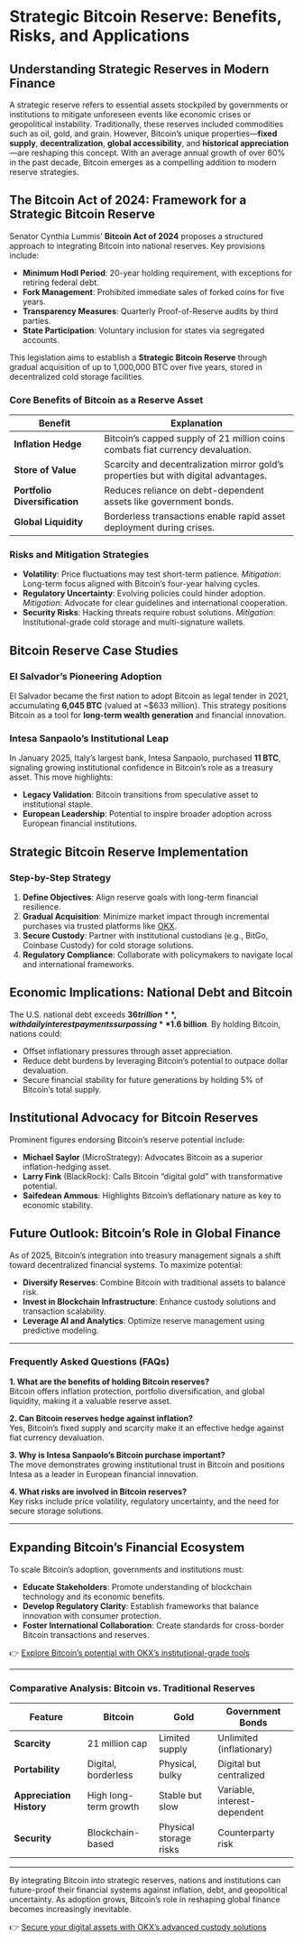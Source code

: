 # Strategic Bitcoin Reserve: Benefits, Risks, and Applications  

## Understanding Strategic Reserves in Modern Finance  

A strategic reserve refers to essential assets stockpiled by governments or institutions to mitigate unforeseen events like economic crises or geopolitical instability. Traditionally, these reserves included commodities such as oil, gold, and grain. However, Bitcoin’s unique properties—**fixed supply**, **decentralization**, **global accessibility**, and **historical appreciation**—are reshaping this concept. With an average annual growth of over 60% in the past decade, Bitcoin emerges as a compelling addition to modern reserve strategies.  

## The Bitcoin Act of 2024: Framework for a Strategic Bitcoin Reserve  

Senator Cynthia Lummis’ **Bitcoin Act of 2024** proposes a structured approach to integrating Bitcoin into national reserves. Key provisions include:  

- **Minimum Hodl Period**: 20-year holding requirement, with exceptions for retiring federal debt.  
- **Fork Management**: Prohibited immediate sales of forked coins for five years.  
- **Transparency Measures**: Quarterly Proof-of-Reserve audits by third parties.  
- **State Participation**: Voluntary inclusion for states via segregated accounts.  

This legislation aims to establish a **Strategic Bitcoin Reserve** through gradual acquisition of up to 1,000,000 BTC over five years, stored in decentralized cold storage facilities.  

### Core Benefits of Bitcoin as a Reserve Asset  

| Benefit                | Explanation                                                                 |  
|------------------------|-----------------------------------------------------------------------------|  
| **Inflation Hedge**    | Bitcoin’s capped supply of 21 million coins combats fiat currency devaluation. |  
| **Store of Value**     | Scarcity and decentralization mirror gold’s properties but with digital advantages. |  
| **Portfolio Diversification** | Reduces reliance on debt-dependent assets like government bonds.           |  
| **Global Liquidity**   | Borderless transactions enable rapid asset deployment during crises.        |  

### Risks and Mitigation Strategies  

- **Volatility**: Price fluctuations may test short-term patience. *Mitigation*: Long-term focus aligned with Bitcoin’s four-year halving cycles.  
- **Regulatory Uncertainty**: Evolving policies could hinder adoption. *Mitigation*: Advocate for clear guidelines and international cooperation.  
- **Security Risks**: Hacking threats require robust solutions. *Mitigation*: Institutional-grade cold storage and multi-signature wallets.  

## Bitcoin Reserve Case Studies  

### El Salvador’s Pioneering Adoption  

El Salvador became the first nation to adopt Bitcoin as legal tender in 2021, accumulating **6,045 BTC** (valued at ~$633 million). This strategy positions Bitcoin as a tool for **long-term wealth generation** and financial innovation.  

### Intesa Sanpaolo’s Institutional Leap  

In January 2025, Italy’s largest bank, Intesa Sanpaolo, purchased **11 BTC**, signaling growing institutional confidence in Bitcoin’s role as a treasury asset. This move highlights:  

- **Legacy Validation**: Bitcoin transitions from speculative asset to institutional staple.  
- **European Leadership**: Potential to inspire broader adoption across European financial institutions.  

## Strategic Bitcoin Reserve Implementation  

### Step-by-Step Strategy  

1. **Define Objectives**: Align reserve goals with long-term financial resilience.  
2. **Gradual Acquisition**: Minimize market impact through incremental purchases via trusted platforms like [OKX](https://bit.ly/okx-bonus).  
3. **Secure Custody**: Partner with institutional custodians (e.g., BitGo, Coinbase Custody) for cold storage solutions.  
4. **Regulatory Compliance**: Collaborate with policymakers to navigate local and international frameworks.  

## Economic Implications: National Debt and Bitcoin  

The U.S. national debt exceeds **$36 trillion**, with daily interest payments surpassing **$1.6 billion**. By holding Bitcoin, nations could:  

- Offset inflationary pressures through asset appreciation.  
- Reduce debt burdens by leveraging Bitcoin’s potential to outpace dollar devaluation.  
- Secure financial stability for future generations by holding 5% of Bitcoin’s total supply.  

## Institutional Advocacy for Bitcoin Reserves  

Prominent figures endorsing Bitcoin’s reserve potential include:  

- **Michael Saylor** (MicroStrategy): Advocates Bitcoin as a superior inflation-hedging asset.  
- **Larry Fink** (BlackRock): Calls Bitcoin “digital gold” with transformative potential.  
- **Saifedean Ammous**: Highlights Bitcoin’s deflationary nature as key to economic stability.  

## Future Outlook: Bitcoin’s Role in Global Finance  

As of 2025, Bitcoin’s integration into treasury management signals a shift toward decentralized financial systems. To maximize potential:  

- **Diversify Reserves**: Combine Bitcoin with traditional assets to balance risk.  
- **Invest in Blockchain Infrastructure**: Enhance custody solutions and transaction scalability.  
- **Leverage AI and Analytics**: Optimize reserve management using predictive modeling.  

---

### Frequently Asked Questions (FAQs)  

**1. What are the benefits of holding Bitcoin reserves?**  
Bitcoin offers inflation protection, portfolio diversification, and global liquidity, making it a valuable reserve asset.  

**2. Can Bitcoin reserves hedge against inflation?**  
Yes, Bitcoin’s fixed supply and scarcity make it an effective hedge against fiat currency devaluation.  

**3. Why is Intesa Sanpaolo’s Bitcoin purchase important?**  
The move demonstrates growing institutional trust in Bitcoin and positions Intesa as a leader in European financial innovation.  

**4. What risks are involved in Bitcoin reserves?**  
Key risks include price volatility, regulatory uncertainty, and the need for secure storage solutions.  

---

## Expanding Bitcoin’s Financial Ecosystem  

To scale Bitcoin’s adoption, governments and institutions must:  

- **Educate Stakeholders**: Promote understanding of blockchain technology and its economic benefits.  
- **Develop Regulatory Clarity**: Establish frameworks that balance innovation with consumer protection.  
- **Foster International Collaboration**: Create standards for cross-border Bitcoin transactions and reserves.  

👉 [Explore Bitcoin’s potential with OKX’s institutional-grade tools](https://bit.ly/okx-bonus)  

---

### Comparative Analysis: Bitcoin vs. Traditional Reserves  

| Feature                | Bitcoin               | Gold                  | Government Bonds      |  
|------------------------|-----------------------|-----------------------|-----------------------|  
| **Scarcity**           | 21 million cap        | Limited supply        | Unlimited (inflationary)|  
| **Portability**        | Digital, borderless     | Physical, bulky         | Digital but centralized |  
| **Appreciation History** | High long-term growth | Stable but slow       | Variable, interest-dependent |  
| **Security**           | Blockchain-based      | Physical storage risks| Counterparty risk     |  

---

By integrating Bitcoin into strategic reserves, nations and institutions can future-proof their financial systems against inflation, debt, and geopolitical uncertainty. As adoption grows, Bitcoin’s role in reshaping global finance becomes increasingly inevitable.  

👉 [Secure your digital assets with OKX’s advanced custody solutions](https://bit.ly/okx-bonus)
